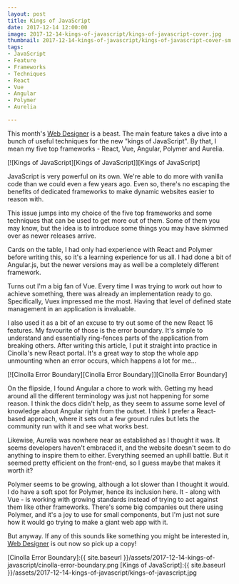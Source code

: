 ```yaml
---
layout: post
title: Kings of JavaScript
date: 2017-12-14 12:00:00
image: 2017-12-14-kings-of-javascript/kings-of-javascript-cover.jpg
thumbnail: 2017-12-14-kings-of-javascript/kings-of-javascript-cover-sm.jpg
tags:
- JavaScript
- Feature
- Frameworks
- Techniques
- React
- Vue
- Angular
- Polymer
- Aurelia

---
```


This month's [Web Designer][Web Designer] is a beast. The main feature takes a dive into a bunch of useful techniques for the new "kings of JavaScript". By that, I mean my five top frameworks - React, Vue, Angular, Polymer and Aurelia.

[![Kings of JavaScript][Kings of JavaScript]][Kings of JavaScript]


JavaScript is very powerful on its own. We're able to do more with vanilla code than we could even a few years ago. Even so, there's no escaping the benefits of dedicated frameworks to make dynamic websites easier to reason with.

This issue jumps into my choice of the five top frameworks and some techniques that can be used to get more out of them. Some of them you may know, but the idea is to introduce some things you may have skimmed over as newer releases arrive.

Cards on the table, I had only had experience with React and Polymer before writing this, so it's a learning experience for us all. I had done a bit of Angular.js, but the newer versions may as well be a completely different framework.

Turns out I'm a big fan of Vue. Every time I was trying to work out how to achieve something, there was already an implementation ready to go. Specifically, Vuex impressed me the most. Having that level of defined state management in an application is invaluable.

I also used it as a bit of an excuse to try out some of the new React 16 features. My favourite of those is the error boundary. It's simple to understand and essentially ring-fences parts of the application from breaking others. After writing this article, I put it straight into practice in Cinolla's new React portal. It's a great way to stop the whole app unmounting when an error occurs, which happens a lot for me...

[![Cinolla Error Boundary][Cinolla Error Boundary]][Cinolla Error Boundary]

On the flipside, I found Angular a chore to work with. Getting my head around all the different terminology was just not happening for some reason. I think the docs didn't help, as they seem to assume some level of knowledge about Angular right from the outset. I think I prefer a React-based approach, where it sets out a few ground rules but lets the community run with it and see what works best.

Likewise, Aurelia was nowhere near as established as I thought it was. It seems developers haven't embraced it, and the website doesn't seem to do anything to inspire them to either. Everything seemed an uphill battle. But it seemed pretty efficient on the front-end, so I guess maybe that makes it worth it?

Polymer seems to be growing, although a lot slower than I thought it would. I do have a soft spot for Polymer, hence its inclusion here. It - along with Vue - is working with growing standards instead of trying to act against them like other frameworks. There's some big companies out there using Polymer, and it's a joy to use for small components, but I'm just not sure how it would go trying to make a giant web app with it.

But anyway. If any of this sounds like something you might be interested in, [Web Designer][Web Designer] is out now so pick up a copy!

[Cinolla Error Boundary]:{{ site.baseurl }}/assets/2017-12-14-kings-of-javascript/cinolla-error-boundary.png
[Kings of JavaScript]:{{ site.baseurl }}/assets/2017-12-14-kings-of-javascript/kings-of-javascript.jpg

[Web Designer]:https://www.myfavouritemagazines.co.uk/web-designer-print-back-issues/web-designer-issue-269/